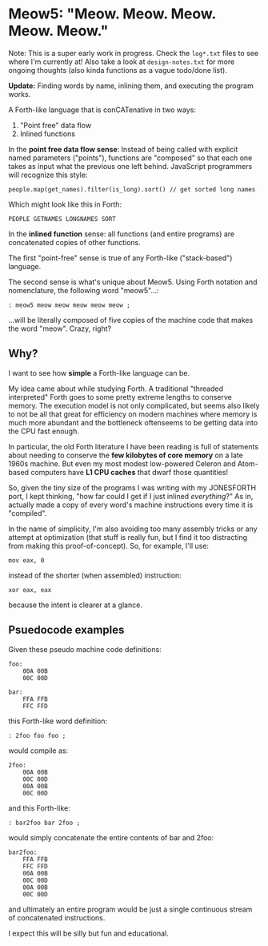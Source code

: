 # Meow5: "Meow. Meow. Meow. Meow. Meow."

Note: This is a super early work in progress. Check the `log*.txt` files to see
where I'm currently at! Also take a look at `design-notes.txt` for more ongoing
thoughts (also kinda functions as a vague todo/done list).

**Update:** Finding words by name, inlining them, and executing the program works.

A Forth-like language that is conCATenative in two ways:

1. "Point free" data flow
2. Inlined functions

In the **point free data flow sense**: Instead of being called with explicit
named parameters ("points"), functions are "composed" so that each one takes
as input what the previous one left behind. JavaScript programmers will recognize
this style:

    people.map(get_names).filter(is_long).sort() // get sorted long names

Which might look like this in Forth:

    PEOPLE GETNAMES LONGNAMES SORT

In the **inlined function** sense: all functions (and entire programs) are
concatenated copies of other functions.

The first "point-free" sense is true of any Forth-like ("stack-based") language.

The second sense is what's unique about Meow5. Using Forth notation and
nomenclature, the following word "meow5"...:

    : meow5 meow meow meow meow meow ;

...will be literally composed of five copies
of the machine code that makes the word "meow". Crazy, right?



## Why?

I want to see how **simple** a Forth-like language can be.

My idea came about while studying Forth. A traditional "threaded interpreted"
Forth goes to some pretty extreme lengths to conserve memory. The execution model
is not only complicated, but seems also likely to not be all that great for efficiency
on modern machines where memory is much more abundant and the bottleneck oftenseems to be
getting data into the CPU fast enough.

In particular, the old Forth literature I have been reading is full of statements
about needing to conserve the **few kilobytes of core memory** on a late 1960s machine.
But even my most modest low-powered Celeron and Atom-based computers
have **L1 CPU caches** that dwarf those quantities!

So, given the tiny size of the programs I was writing with my JONESFORTH port,
I kept thinking, "how far could I get if I just inlined _everything_?" As in,
actually made a copy of every word's machine instructions every time it is
"compiled".

In the name of simplicity, I'm also avoiding too many
assembly tricks or any attempt at optimization (that stuff is
really fun, but I find it too distracting from making this
proof-of-concept). So, for example, I'll use:

    mov eax, 0

instead of the shorter (when assembled)  instruction:

    xor eax, eax

because the intent is clearer at a glance.


## Psuedocode examples

Given these pseudo machine code definitions:

    foo:
        00A 00B
        00C 00D

    bar:
        FFA FFB
        FFC FFD

this Forth-like word definition:

    : 2foo foo foo ;

would compile as:

    2foo: 
        00A 00B
        00C 00D
        00A 00B
        00C 00D

and this Forth-like:

    : bar2foo bar 2foo ;

would simply concatenate the entire contents of bar and 2foo:

    bar2foo:
        FFA FFB
        FFC FFD
        00A 00B
        00C 00D
        00A 00B
        00C 00D

and ultimately an entire program would be just a single continuous
stream of concatenated instructions.

I expect this will be silly but fun and educational.
